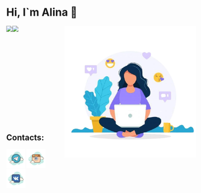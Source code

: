 # Hi, I`m Alina 👋

<img height="160em" align="left" src="https://github-readme-stats.vercel.app/api?username=allklbssss&show_icons=true&theme=buefy&hide_border=none" />
<img align="right" src="https://github.com/allklbssss/allklbssss/blob/main/assets/777.png" />
<img height="160em" align="left" src="https://github-readme-stats.vercel.app/api/top-langs/?username=allklbssss&layout=compact&theme=buefy&hide_border=none" />
</br> 
</br> 
</br> 
</br> 
</br> 
</br> 
</br> 
</br> 
</br> 
</br> 
</br> 
</br> 
</br> 
</br>
</br>

## Contacts:

[![telegram](https://github.com/allklbssss/allklbssss/blob/main/assets/t.png)](https://t.me/alllinochkaaa)
[![instagram](https://github.com/allklbssss/allklbssss/blob/main/assets/inst.png)](https://www.instagram.com/klbssss/)
[![vk](https://github.com/allklbssss/allklbssss/blob/main/assets/vk.png)](https://vk.com/klbsvvv)
